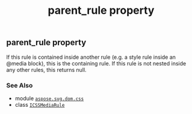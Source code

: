 ﻿---
title: parent_rule property
second_title: Aspose.SVG for Python via .NET API References
description: 
type: docs
weight: 80
url: /python-net/aspose.svg.dom.css/icssmediarule/parent_rule/
is_root: false
---

## parent_rule property


If this rule is contained inside another rule (e.g. a style rule inside an @media block), this is the containing rule. If this rule is not nested inside any other rules, this returns null.

### See Also
* module [`aspose.svg.dom.css`](../../)
* class [`ICSSMediaRule`](/svg/python-net/aspose.svg.dom.css/icssmediarule)
